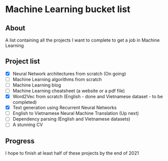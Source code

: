 # Machine Learning bucket list

## About
A list containing all the projects I want to complete to get a job in Machine Learning

## Project list
- [x] Neural Network architectures from scratch (On going)
- [ ] Machine Learning algorithms from scratch
- [ ] Machine Learning blog
- [ ] Machine Learning cheatsheet (a website or a pdf file)
- [x] Word2Vec from scratch (English - done and Vietnamese dataset - to be completed)
- [x] Text generation using Recurrent Neural Networks
- [ ] English to Vietnamese Neural Machine Translation (Up next)
- [ ] Dependency parsing (English and Vietnamese datasets)
- [ ] A stunning CV

## Progress 
I hope to finish at least half of these projects by the end of 2021

